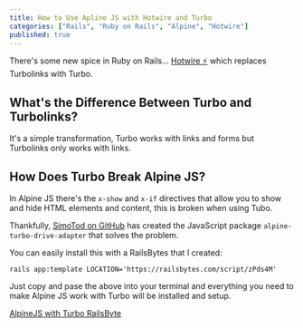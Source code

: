 ```yaml
---
title: How to Use Apline JS with Hotwire and Turbo
categories: ["Rails", "Ruby on Rails", "Alpine", "Hotwire"]
published: true
---
```


There's some new spice in Ruby on Rails... [Hotwire ⚡️](https://hotwire.dev/) which replaces Turbolinks with Turbo.

## What's the Difference Between Turbo and Turbolinks?

It's a simple transformation, Turbo works with links and forms but Turbolinks only works with links.

## How Does Turbo Break Alpine JS?

In Alpine JS there's the `x-show` and `x-if` directives that allow you to show and hide HTML elements and content, this is broken when using Tubo.

Thankfully, [SimoTod on GitHub](https://github.com/SimoTo) has created the JavaScript package `alpine-turbo-drive-adapter` that solves the problem.

You can easily install this with a RailsBytes that I created:

`rails app:template LOCATION='https://railsbytes.com/script/zPds4M'`

Just copy and pase the above into your terminal and everything you need to make Alpine JS work with Turbo will be installed and setup.

[AlpineJS with Turbo RailsByte](https://railsbytes.com/templates/zPds4M)
